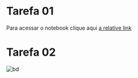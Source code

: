 # Tarefa 01

Para acessar o notebook clique aqui [a relative link](notebook/data-api-python.ipynb)

# Tarefa 02

![bd](/images/bd.PNG)
